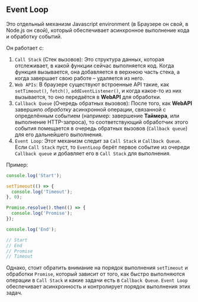 ## Event Loop
Это отдельный механизм Javascript environment (в Браузере он свой, в Node.js он свой), который обеспечивает асинхронное выполнение кода и 
обработку 
событий.

Он работает с:
1. `Call Stack` (Стек вызовов): Это структура данных, которая отслеживает, в какой функции сейчас выполняется код. Когда функция 
   вызывается, она добавляется в верхнюю часть стека, а когда завершает свою работе – удаляется из него.
2. `Web APIs`: В браузере существуют встроенные API такие, как `setTimeout()`, `fetch()`, `addEventListener()`, и когда какое-то из них 
   вызывается, то оно передаётся в **WebAPI** для обработки.
3. `Callback Queue` (Очередь обратных вызовов): После того, как **WebAPI** завершило _обработку_ асинхронной операции, связанной с 
   определённым событием (например: завершение **Таймера**, или выполнение HTTP-запроса), то соответствующий обработчик этого события 
   помещается в очередь обратных вызовов (`Callback queue`) для его дальнейшего выполнения.  
4. `Event Loop`: Этот механизм следит за `Call Stack` и `Callback Queue`. Если `Call Stack` пуст, то `EventLoop` берёт первое событие из 
   очереди `Callback queue` и добавляет его в `Call Stack` для выполнения.

Пример:  
```js
console.log('Start');

setTimeout(() => {
  console.log('Timeout');
}, 0);

Promise.resolve().then(() => {
  console.log('Promise');
});

console.log('End');

// Start
// End
// Promise
// Timeout
```
Однако, стоит обратить внимание на порядок выполнения `setTimeout` и обработки `Promise`, который зависит от того, как быстро выполняются 
операции в `Call Stack` и какие задачи есть в `Callback Queue`. `Event Loop` обеспечивает асинхронность и контролирует порядок 
выполнения этих задач.
